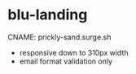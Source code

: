# blu-landing

CNAME: prickly-sand.surge.sh

- responsive down to 310px width
- email format validation only
